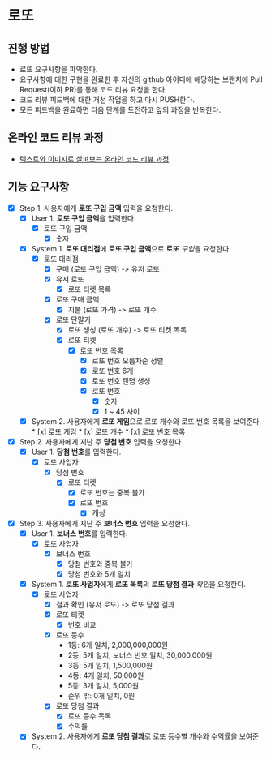 # 로또

## 진행 방법

* 로또 요구사항을 파악한다.
* 요구사항에 대한 구현을 완료한 후 자신의 github 아이디에 해당하는 브랜치에 Pull Request(이하 PR)를 통해 코드 리뷰 요청을 한다.
* 코드 리뷰 피드백에 대한 개선 작업을 하고 다시 PUSH한다.
* 모든 피드백을 완료하면 다음 단계를 도전하고 앞의 과정을 반복한다.

## 온라인 코드 리뷰 과정

* [텍스트와 이미지로 살펴보는 온라인 코드 리뷰 과정](https://github.com/next-step/nextstep-docs/tree/master/codereview)

## 기능 요구사항

* [x] Step 1. 사용자에게 **로또 구입 금액** 입력을 요청한다.
    * [x] User 1. **로또 구입 금액**을 입력한다.
        * [x] 로또 구입 금액
            * [x] 숫자
    * [x] System 1. **로또 대리점**에 **로또 구입 금액**으로 **로또** *구입*을 요청한다.
        * [x] 로또 대리점
            * [x] 구매 (로또 구입 금액) -> 유저 로또
            * [x] 유저 로또
                * [x] 로또 티켓 목록
            * [x] 로또 구매 금액
                * [x] 지불 (로또 가격) -> 로또 개수
            * [x] 로또 단말기
                * [x] 로또 생성 (로또 개수) -> 로또 티켓 목록
                * [x] 로또 티켓
                    * [x] 로또 번호 목록
                        * [x] 로또 번호 오름차순 정렬
                        * [x] 로또 번호 6개
                        * [x] 로또 번호 랜덤 생성
                        * [x] 로또 번호
                            * [x] 숫자
                            * [x] 1 ~ 45 사이
    * [x] System 2. 사용자에게 **로또 게임**으로 로또 개수와 로또 번호 목록을 보여준다. * [x] 로또 게임 * [x] 로또 개수 * [x] 로또 번호 목록
* [x] Step 2. 사용자에게 지난 주 **당첨 번호** 입력을 요청한다.
    * [x] User 1. **당첨 번호**를 입력한다.
        * [x] 로또 사업자
            * [x] 당첨 번호
                * [x] 로또 티켓
                    * [x] 로또 번호는 중복 불가
                    * [x] 로또 번호
                        * [x] 캐싱
* [x] Step 3. 사용자에게 지난 주 **보너스 번호** 입력을 요청한다.
    * [x] User 1. **보너스 번호**를 입력한다.
        * [x] 로또 사업자
            * [x] 보너스 번호
                * [x] 당첨 번호와 중복 불가
                * [x] 당첨 번호와 5개 일치
    * [x] System 1. **로또 사업자**에게 **로또 목록**의 **로또 당첨 결과** *확인*을 요청한다.
        * [x] 로또 사업자
            * [x] 결과 확인 (유저 로또) -> 로또 당첨 결과
            * [x] 로또 티켓
                * [x] 번호 비교
            * [x] 로또 등수
                * 1등: 6개 일치, 2,000,000,000원
                * 2등: 5개 일치, 보너스 번호 일치, 30,000,000원
                * 3등: 5개 일치, 1,500,000원
                * 4등: 4개 일치, 50,000원
                * 5등: 3개 일치, 5,000원
                * 순위 밖: 0개 일치, 0원
            * [x] 로또 당첨 결과
                * [x] 로또 등수 목록
                * [x] 수익률
    * [x] System 2. 사용자에게 **로또 당첨 결과**로 로또 등수별 개수와 수익률을 보여준다.
